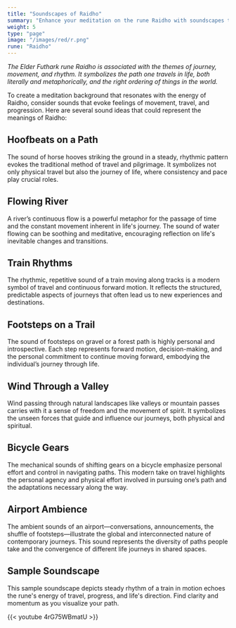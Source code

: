 ```yaml
---
title: "Soundscapes of Raidho"
summary: "Enhance your meditation on the rune Raidho with soundscapes that evoke feelings of movement, travel, and progression. Immerse yourself in the rhythmic hoofbeats on a path, the soothing flow of a river, and the steady train rhythms. Experience the introspective sound of footsteps on a trail, the freedom of wind through a valley, and the mechanical sounds of bicycle gears. Let the ambient sounds of an airport illustrate the interconnected nature of journeys, reflecting the themes of Raidho."
weight: 5
type: "page"
image: "/images/red/r.png"
rune: "Raidho"
---
```


*The Elder Futhark rune Raidho is associated with the themes of journey, movement, and rhythm. It symbolizes the path one travels in life, both literally and metaphorically, and the right ordering of things in the world.*

To create a meditation background that resonates with the energy of Raidho, consider sounds that evoke feelings of movement, travel, and progression. Here are several sound ideas that could represent the meanings of Raidho:

## Hoofbeats on a Path

The sound of horse hooves striking the ground in a steady, rhythmic pattern evokes the traditional method of travel and pilgrimage. It symbolizes not only physical travel but also the journey of life, where consistency and pace play crucial roles.

## Flowing River

A river’s continuous flow is a powerful metaphor for the passage of time and the constant movement inherent in life's journey. The sound of water flowing can be soothing and meditative, encouraging reflection on life's inevitable changes and transitions.

## Train Rhythms

The rhythmic, repetitive sound of a train moving along tracks is a modern symbol of travel and continuous forward motion. It reflects the structured, predictable aspects of journeys that often lead us to new experiences and destinations.

## Footsteps on a Trail

The sound of footsteps on gravel or a forest path is highly personal and introspective. Each step represents forward motion, decision-making, and the personal commitment to continue moving forward, embodying the individual’s journey through life.

## Wind Through a Valley

Wind passing through natural landscapes like valleys or mountain passes carries with it a sense of freedom and the movement of spirit. It symbolizes the unseen forces that guide and influence our journeys, both physical and spiritual.

## Bicycle Gears

The mechanical sounds of shifting gears on a bicycle emphasize personal effort and control in navigating paths. This modern take on travel highlights the personal agency and physical effort involved in pursuing one’s path and the adaptations necessary along the way.

## Airport Ambience

The ambient sounds of an airport—conversations, announcements, the shuffle of footsteps—illustrate the global and interconnected nature of contemporary journeys. This sound represents the diversity of paths people take and the convergence of different life journeys in shared spaces.

## Sample Soundscape

This sample soundscape depicts steady rhythm of a train in motion echoes the rune's energy of travel, progress, and life's direction. Find clarity and momentum as you visualize your path.

{{< youtube 4rG75WBmatU >}}
